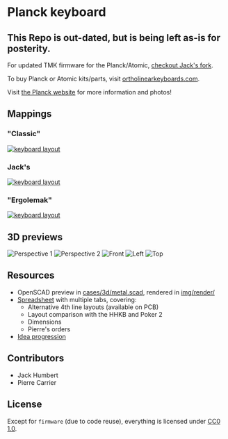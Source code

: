 # Planck keyboard

## This Repo is out-dated, but is being left as-is for posterity.

For updated TMK firmware for the Planck/Atomic, [checkout Jack's fork](https://github.com/jackhumbert/tmk_keyboard/tree/master/keyboard/planck).

To buy Planck or Atomic kits/parts, visit [ortholinearkeyboards.com](http://ortholinearkeyboards.com).

Visit [the Planck website](http://planckkeyboard.com) for more information and photos!

## Mappings

### "Classic"

[![keyboard layout](img/layouts/classic.png)](http://www.keyboard-layout-editor.com/#/layouts/46aa7b0762cb7a535eaaf1e49644398f)


### Jack's

[![keyboard layout](img/layouts/jack.png)](http://www.keyboard-layout-editor.com/#/layouts/313d2d43c1b86c7d223aa7ced2a67102)

### "Ergolemak"

[![keyboard layout](img/layouts/ergolemak.png)](http://www.keyboard-layout-editor.com/#/layouts/6404f1346108887c37f781da0dc0e6c7)

## 3D previews

![Perspective 1](img/render/ppersp.png)
![Perspective 2](img/render/ppersp2.png)
![Front](img/render/pfront.png)
![Left](img/render/pleft.png)
![Top](img/render/ptop.png)

## Resources

- OpenSCAD preview in [cases/3d/metal.scad](shapes.scad), rendered in [img/render/](img/render/)
- [Spreadsheet](https://docs.google.com/spreadsheets/d/16PL8BpmRk11sDVm4-0jr7IXSfV37S0lgZxZrVKjS4J4/) with multiple tabs, covering:
  - Alternative 4th line layouts (available on PCB)
  - Layout comparison with the HHKB and Poker 2
  - Dimensions
  - Pierre's orders
- [Idea progression](https://imgur.com/a/I05MD)

## Contributors

- Jack Humbert
- Pierre Carrier

## License

Except for `firmware` (due to code reuse), everything is licensed under [CC0 1.0](https://creativecommons.org/publicdomain/zero/1.0/).
